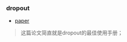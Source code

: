###  dropout

* [paper](paper/13.700.291-14-Dropout-A-Simple-Way-to-Prevent-Neural-Networks-from.pdf)

> 这篇论文简直就是dropout的最佳使用手册；
